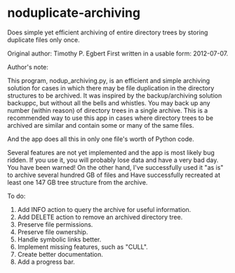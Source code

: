 noduplicate-archiving
=====================

Does simple yet efficient archiving of entire directory trees by storing
duplicate files only once.

Original author: Timothy P. Egbert
First written in a usable form: 2012-07-07.

Author's note:

This program, nodup_archiving.py, is an efficient and simple archiving
solution for cases in which there may be file duplication in the directory
structures to be archived. It was inspired by the backup/archiving solution
backuppc, but without all the bells and whistles. You may back up any
number (within reason) of directory trees in a single archive. This is a
recommended way to use this app in cases where directory trees to be
archived are similar and contain some or many of the same files.

And the app does all this in only one file's worth of Python code.

Several features are not yet implemented and the app is most likely bug ridden.
If you use it, you will probably lose data and have a very bad day. You have
been warned! On the other hand, I've successfully used it "as is" to archive
several hundred GB of files and Have successfully recreated at least one 147
GB tree structure from the archive.

To do:

1. Add INFO action to query the archive for useful information.
2. Add DELETE action to remove an archived directory tree.
3. Preserve file permissions.
4. Preserve file ownership.
5. Handle symbolic links better.
6. Implement missing features, such as "CULL".
7. Create better documentation.
8. Add a progress bar.
